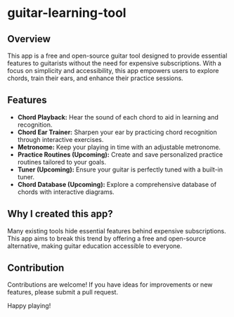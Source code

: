 # guitar-learning-tool

## Overview
This app is a free and open-source guitar tool designed to provide essential features to guitarists without the need for expensive subscriptions. With a focus on simplicity and accessibility, this app empowers users to explore chords, train their ears, and enhance their practice sessions.

## Features
- **Chord Playback:** Hear the sound of each chord to aid in learning and recognition.
- **Chord Ear Trainer:** Sharpen your ear by practicing chord recognition through interactive exercises.
- **Metronome:** Keep your playing in time with an adjustable metronome.
- **Practice Routines (Upcoming):** Create and save personalized practice routines tailored to your goals.
- **Tuner (Upcoming):** Ensure your guitar is perfectly tuned with a built-in tuner.
- **Chord Database (Upcoming):** Explore a comprehensive database of chords with interactive diagrams.
  
## Why I created this app?
Many existing tools hide essential features behind expensive subscriptions. This app aims to break this trend by offering a free and open-source alternative, making guitar education accessible to everyone.

## Contribution
Contributions are welcome! If you have ideas for improvements or new features, please submit a pull request. 

Happy playing!
